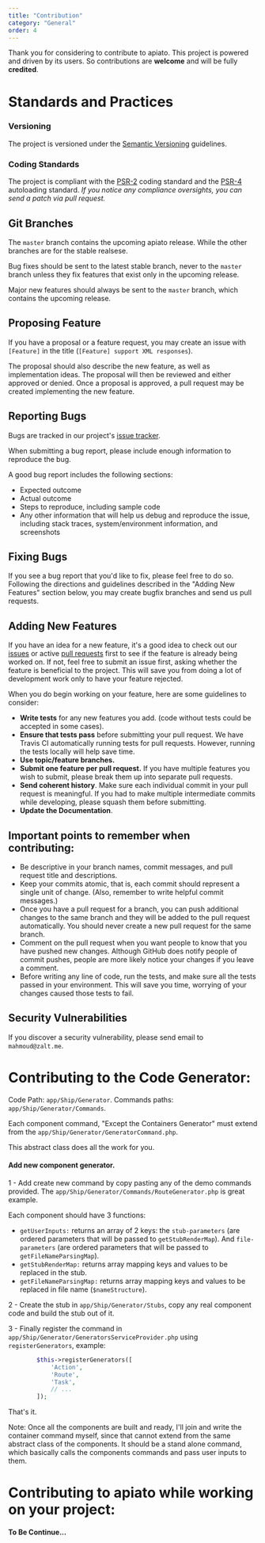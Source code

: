 ```yaml
---
title: "Contribution"
category: "General"
order: 4
---
```



Thank you for considering to contribute to apiato. This project is powered and driven by its users. So contributions are **welcome** and will be fully **credited**.



# Standards and Practices

### Versioning

The project is versioned under the [Semantic Versioning](http://semver.org/) guidelines.



### Coding Standards

The project is compliant with the [PSR-2](https://github.com/php-fig/fig-standards/blob/master/accepted/PSR-2-coding-style-guide.md) coding standard
and the [PSR-4](https://github.com/php-fig/fig-standards/blob/master/accepted/PSR-4-autoloader.md) autoloading standard.
*If you notice any compliance oversights, you can send a patch via pull request.*



## Git Branches

The `master` branch contains the upcoming apiato release. While the other branches are for the stable realsese.

Bug fixes should be sent to the latest stable branch, never to the `master` branch unless they fix features that exist only in the upcoming release.

Major new features should always be sent to the `master` branch, which contains the upcoming release.



## Proposing Feature

If you have a proposal or a feature request, you may create an issue with `[Feature]` in the title (`[Feature] support XML responses`).

The proposal should also describe the new feature, as well as implementation ideas.
The proposal will then be reviewed and either approved or denied.
Once a proposal is approved, a pull request may be created implementing the new feature.


## Reporting Bugs

Bugs are tracked in our project's [issue tracker](https://github.com/apiato/apiato/issues).

When submitting a bug report, please include enough information to reproduce the bug.

A good bug report includes the following sections:

* Expected outcome
* Actual outcome
* Steps to reproduce, including sample code
* Any other information that will help us debug and reproduce the issue, including stack traces, system/environment information, and screenshots


## Fixing Bugs

If you see a bug report that you'd like to fix,
please feel free to do so.
Following the directions and guidelines described in the "Adding New Features" section below, you may create bugfix branches and send us pull requests.



## Adding New Features

If you have an idea for a new feature, it's a good idea to check out our [issues](https://github.com/apiato/apiato/issues) or active [pull requests](https://github.com/apiato/apiato/pulls) first to see if the feature is already being worked on. If not, feel free to submit an issue first, asking whether the feature is beneficial to the project. This will save you from doing a lot of development work only to have your feature rejected.

When you do begin working on your feature, here are some guidelines to consider:

* **Write tests** for any new features you add. (code without tests could be accepted in some cases).
* **Ensure that tests pass** before submitting your pull request. We have Travis CI automatically running tests for pull requests. However, running the tests locally will help save time.
* **Use topic/feature branches.**
* **Submit one feature per pull request.** If you have multiple features you wish to submit, please break them up into separate pull requests.
* **Send coherent history**. Make sure each individual commit in your pull request is meaningful. If you had to make multiple intermediate commits while developing, please squash them before submitting.
* **Update the Documentation**.




## Important points to remember when contributing:

- Be descriptive in your branch names, commit messages, and pull request title and descriptions.
- Keep your commits atomic, that is, each commit should represent a single unit of change. (Also, remember to write helpful commit messages.)
- Once you have a pull request for a branch, you can push additional changes to the same branch and they will be added to the pull request automatically. You should never create a new pull request for the same branch.
- Comment on the pull request when you want people to know that you have pushed new changes. Although GitHub does notify people of commit pushes, people are more likely notice your changes if you leave a comment.
- Before writing any line of code, run the tests, and make sure all the tests passed in your environment. This will save you time, worrying of your changes caused those tests to fail.




## Security Vulnerabilities

If you discover a security vulnerability, please send email to `mahmoud@zalt.me`.





# Contributing to the Code Generator:

Code Path: `app/Ship/Generator`.
Commands paths: `app/Ship/Generator/Commands`.

Each component command, "Except the Containers Generator" must extend from the `app/Ship/Generator/GeneratorCommand.php`.

This abstract class does all the work for you.

#### Add new component generator.

1 - Add create new command by copy pasting any of the demo commands provided. The `app/Ship/Generator/Commands/RouteGenerator.php` is great example.

Each component should have 3 functions:

- `getUserInputs:` returns an array of 2 keys: the `stub-parameters` (are ordered parameters that will be passed to `getStubRenderMap`). And `file-parameters` (are ordered parameters that will be passed to `getFileNameParsingMap`).
- `getStubRenderMap:` returns array mapping keys and values to be replaced in the stub.
- `getFileNameParsingMap:` returns array mapping keys and values to be replaced in file name (`$nameStructure`).

2 - Create the stub in `app/Ship/Generator/Stubs`, copy any real component code and build the stub out of it.

3 - Finally register the command in `app/Ship/Generator/GeneratorsServiceProvider.php` using `registerGenerators`, example:

```php
        $this->registerGenerators([
            'Action',
            'Route',
            'Task',
            // ...
        ]);
```

That's it.

Note: Once all the components are built and ready,
I'll join and write the container command myself, since that cannot extend from the same abstract class of the components.
It should be a stand alone command, which basically calls the components commands and pass user inputs to them.













# Contributing to apiato while working on your project:

#### To Be Continue...


